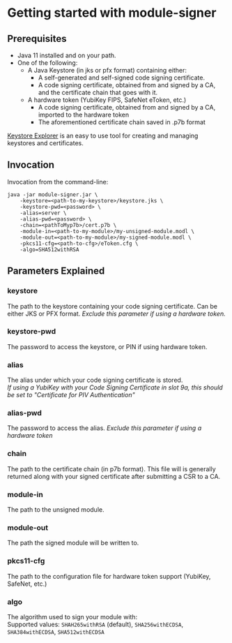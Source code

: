 # Getting started with module-signer

## Prerequisites

* Java 11 installed and on your path.
* One of the following:
  * A Java Keystore (in jks or pfx format) containing either:
    * A self-generated and self-signed code signing certificate.
    * A code signing certificate, obtained from and signed by a CA, and the certificate chain that goes with it.
  * A hardware token (YubiKey FIPS, SafeNet eToken, etc.)
    * A code signing certificate, obtained from and signed by a CA, imported to the hardware token
    * The aforementioned certificate chain saved in .p7b format

[Keystore Explorer](http://keystore-explorer.sourceforge.net/downloads.php) is an easy to use tool for creating and managing keystores and certificates.

## Invocation

Invocation from the command-line:
```
java -jar module-signer.jar \ 
	-keystore=<path-to-my-keystore>/keystore.jks \
	-keystore-pwd=<password> \
	-alias=server \
	-alias-pwd=<password> \
	-chain=<pathToMyp7b>/cert.p7b \
	-module-in=<path-to-my-module>/my-unsigned-module.modl \
	-module-out=<path-to-my-module>/my-signed-module.modl \
	-pkcs11-cfg=<path-to-cfg>/eToken.cfg \
	-algo=SHA512withRSA
```

## Parameters Explained

### keystore
The path to the keystore containing your code signing certificate. Can be either JKS or PFX format.
*Exclude this parameter if using a hardware token.*

### keystore-pwd
The password to access the keystore, or PIN if using hardware token.

### alias
The alias under which your code signing certificate is stored.<br>
*If using a YubiKey with your Code Signing Certificate in slot 9a, this should be set to "Certificate for PIV Authentication"*

### alias-pwd
The password to access the alias. *Exclude this parameter if using a hardware token*

### chain
The path to the certificate chain (in p7b format). This file will is generally returned along with your signed certificate after submitting a CSR to a CA.

### module-in
The path to the unsigned module.

### module-out
The path the signed module will be written to.

### pkcs11-cfg
The path to the configuration file for hardware token support (YubiKey, SafeNet, etc.)

### algo
The algorithm used to sign your module with:<br>
Supported values: `SHAH265withRSA` (default), `SHA256withECDSA`, `SHA384withECDSA`, `SHA512withECDSA`
